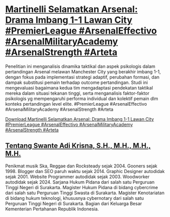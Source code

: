 # [Martinelli Selamatkan Arsenal: Drama Imbang 1-1 Lawan City #PremierLeague #ArsenalEffectivo #ArsenalMilitaryAcademy #ArsenalStrength #Arteta](https://swanteadikrisna.com/arsenal/website/56/martinelli-selamatkan-arsenal-drama-imbang-1-1-lawan-city/)

Penelitian ini menganalisis dinamika taktikal dan aspek psikologis dalam pertandingan Arsenal melawan Manchester City yang berakhir imbang 1-1, dengan fokus pada implementasi strategi adaptif, perubahan formasi, dan dampak substitusi pemain terhadap outcome pertandingan. Studi ini mengevaluasi bagaimana kedua tim mengadaptasi pendekatan taktikal mereka dalam situasi tekanan tinggi, serta menganalisis faktor-faktor psikologis yg mempengaruhi performa individual dan kolektif pemain dlm konteks pertandingan level elite. #PremierLeague #ArsenalEffectivo #ArsenalMilitaryAcademy #ArsenalStrength #Arteta 

[Download Martinelli Selamatkan Arsenal: Drama Imbang 1-1 Lawan City #PremierLeague #ArsenalEffectivo #ArsenalMilitaryAcademy #ArsenalStrength #Arteta](https://swanteadikrisna.com/arsenal/website/56/martinelli-selamatkan-arsenal-drama-imbang-1-1-lawan-city/)


## [Tentang Swante Adi Krisna, S.H., M.H., M.H., M.H.](https://swanteadikrisna.com/)

Penikmat musik Ska, Reggae dan Rocksteady sejak 2004. Gooners sejak 1998. Blogger dan SEO paruh waktu sejak 2014. Graphic Designer autodidak sejak 2001. Website Programmer autodidak sejak 2003. Woodworker autodidak sejak 2024. Sarjana Hukum Pidana dari salah satu Perguruan Tinggi Negeri di Surakarta. Magister Hukum Pidana di bidang cybercrime dari salah satu Perguruan Tinggi Swasta di Surakarta. Magister Kenotariatan di bidang hukum teknologi, khususnya cybernotary dari salah satu Perguruan Tinggi Negeri di Surakarta. Bagian dari Keluarga Besar Kementerian Pertahanan Republik Indonesia.
